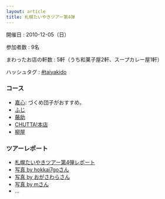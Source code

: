 ```yaml
---
layout: article
title: 札幌たいやきツアー第4弾
---
```


開催日
: 2010-12-05（日）

参加者数
: 9名

まわったお店の軒数
: 5軒（うち和菓子屋2軒、スープカレー屋1軒）

ハッシュタグ
: [#taiyakido](https://twitter.com/search?q=%23taiyakido)

### コース

  * [嘉心](http://r.tabelog.com/hokkaido/A0101/A010102/1001576/): づくめ団子がおすすめ。
  * [ふじ](http://r.tabelog.com/hokkaido/A0101/A010105/1004966/)
  * [藤助](http://r.tabelog.com/hokkaido/A0101/A010105/1008430/dtlphotolst/)
  * [CHUTTA!本店](http://www.chutta.jp/)
  * [柳屋](http://r.tabelog.com/hokkaido/A0102/A010202/1004885/)

### ツアーレポート

  * [札幌たいやきツアー第4弾レポート](/qwik/105.html)
  * [写真 by hokkai7goさん](http://www.flickr.com/photos/hokkai7go/sets/72157625412859575/)
  * [写真 by おがさわらさん](http://www.flickr.com/photos/y_ogagaga/sets/72157625548890958/)
  * [写真 by mさん](http://www.flickr.com/photos/takkanm/sets/72157625430898135/)
  * ...

